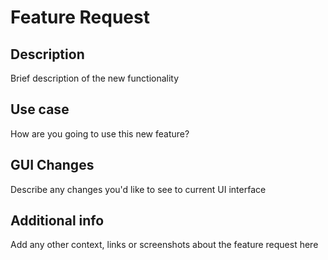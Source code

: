 # Feature Request

## Description
Brief description of the new functionality

## Use case
How are you going to use this new feature?

## GUI Changes
Describe any changes you'd like to see to current UI interface

## Additional info
Add any other context, links or screenshots about the feature request here
